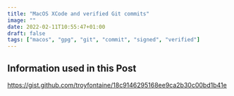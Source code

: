 ```yaml
---
title: "MacOS XCode and verified Git commits"
image: ""
date: 2022-02-11T10:55:47+01:00
draft: false
tags: ["macos", "gpg", "git", "commit", "signed", "verified"]
---
```


## Information used in this Post
https://gist.github.com/troyfontaine/18c9146295168ee9ca2b30c00bd1b41e

